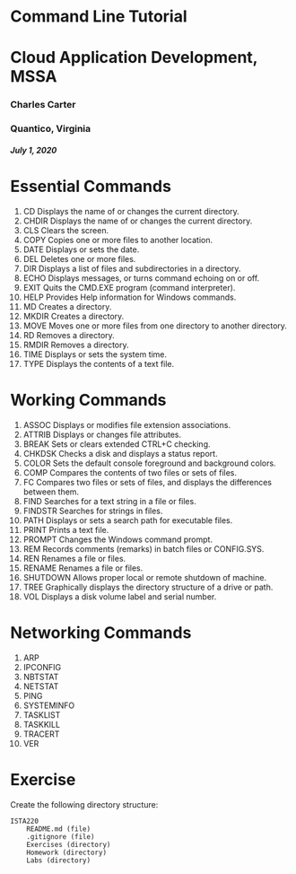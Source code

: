 # Command Line Tutorial
# Cloud Application Development, MSSA

### Charles Carter
### Quantico, Virginia

##### July 1, 2020

# Essential Commands

1. CD             Displays the name of or changes the current directory.
1. CHDIR          Displays the name of or changes the current directory.
1. CLS            Clears the screen.
1. COPY           Copies one or more files to another location.
1. DATE           Displays or sets the date.
1. DEL            Deletes one or more files.
1. DIR            Displays a list of files and subdirectories in a directory.
1. ECHO           Displays messages, or turns command echoing on or off.
1. EXIT           Quits the CMD.EXE program (command interpreter).
1. HELP           Provides Help information for Windows commands.
1. MD             Creates a directory.
1. MKDIR          Creates a directory.
1. MOVE           Moves one or more files from one directory to another directory.
1. RD             Removes a directory.
1. RMDIR          Removes a directory.
1. TIME           Displays or sets the system time.
1. TYPE           Displays the contents of a text file.



# Working Commands

1. ASSOC          Displays or modifies file extension associations.
1. ATTRIB         Displays or changes file attributes.
1. BREAK          Sets or clears extended CTRL+C checking.
1. CHKDSK         Checks a disk and displays a status report.
1. COLOR          Sets the default console foreground and background colors.
1. COMP           Compares the contents of two files or sets of files.
1. FC             Compares two files or sets of files, and displays the differences between them.
1. FIND           Searches for a text string in a file or files.
1. FINDSTR        Searches for strings in files.
1. PATH           Displays or sets a search path for executable files.
1. PRINT          Prints a text file.
1. PROMPT         Changes the Windows command prompt.
1. REM            Records comments (remarks) in batch files or CONFIG.SYS.
1. REN            Renames a file or files.
1. RENAME         Renames a file or files.
1. SHUTDOWN       Allows proper local or remote shutdown of machine.
1. TREE           Graphically displays the directory structure of a drive or path.
1. VOL            Displays a disk volume label and serial number.

# Networking Commands

1. ARP
1. IPCONFIG
1. NBTSTAT
1. NETSTAT
1. PING
1. SYSTEMINFO
1. TASKLIST 
1. TASKKILL
1. TRACERT
1. VER  

# Exercise

Create the following directory structure:


    ISTA220
        README.md (file)
        .gitignore (file)
        Exercises (directory)
        Homework (directory)
        Labs (directory)
